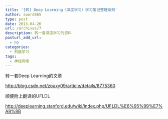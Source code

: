 ```yaml
---
title: '[转] Deep Learning（深度学习）学习笔记整理系列'
author: sword865
type: post
date: 2013-04-26
url: /archives/7
description: 转一套深度学习的资料
posturl_add_url:
  - no
categories:
  - 机器学习
tags:
  - 神经网络
---
```

转一套Deep Learning的文章

<http://blog.csdn.net/zouxy09/article/details/8775360>

顺便附上翻译的UFLDL

<http://deeplearning.stanford.edu/wiki/index.php/UFLDL%E6%95%99%E7%A8%8B>
